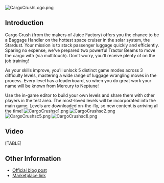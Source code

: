 ![CargoCrushLogo.png](/media/migrated_media-CargoCrushLogo.png)

## Introduction

Cargo Crush (from the makers of Juice Factory) offers you the chance to be a Baggage Handler on the hottest space cruiser in the solar system, the Stardust. Your mission is to stack passenger luggage quickly and efficiently. Sparing no expense, we've prepared two powerful Tractor Beams to move the cargo with (via multitouch). Don't worry, you'll receive plenty of on the job training!

As your skills improve, you'll unlock 5 distinct game modes across 3 difficulty levels, mastering a wide range of luggage wrangling moves in the process. Every level has a leaderboard, so when you do great work your name will be known from Mercury to Neptune!

Use the in-game editor to build your own levels and share them with other players in the test area. The most-loved levels will be incorporated into the main game. Levels are downloaded on-the-fly, so new content is arriving all the time! ![CargoCrushsc1.png](/media/migrated_media-CargoCrushsc1.png) ![CargoCrushsc2.png](/media/migrated_media-CargoCrushsc2.png) ![CargoCrushsc5.png](/media/migrated_media-CargoCrushsc5.png) ![CargoCrushsc8.png](/media/migrated_media-CargoCrushsc8.png)

## Video

[TABLE]

## Other Information

-   [Official blog post](http://www.hapafive.com/2011/11/cargo-crush-for-wp7-just-released.html)
-   [Marketplace link](http://www.windowsphone.com/en-US/apps/18a59f12-09cf-4c36-9f0e-589ec5356b65)
